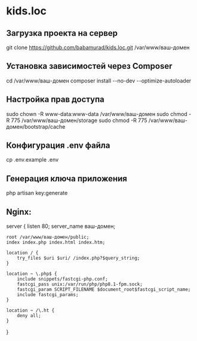 # kids.loc

## Загрузка проекта на сервер
git clone https://github.com/babamurad/kids.loc.git /var/www/ваш-домен

## Установка зависимостей через Composer
cd /var/www/ваш-домен
composer install --no-dev --optimize-autoloader

## Настройка прав доступа
sudo chown -R www-data:www-data /var/www/ваш-домен
sudo chmod -R 775 /var/www/ваш-домен/storage
sudo chmod -R 775 /var/www/ваш-домен/bootstrap/cache

## Конфигурация .env файла
cp .env.example .env

## Генерация ключа приложения
php artisan key:generate

## Nginx:
server {
    listen 80;
    server_name ваш-домен;

    root /var/www/ваш-домен/public;
    index index.php index.html index.htm;

    location / {
        try_files $uri $uri/ /index.php?$query_string;
    }

    location ~ \.php$ {
        include snippets/fastcgi-php.conf;
        fastcgi_pass unix:/var/run/php/php8.1-fpm.sock;
        fastcgi_param SCRIPT_FILENAME $document_root$fastcgi_script_name;
        include fastcgi_params;
    }

    location ~ /\.ht {
        deny all;
    }
}
